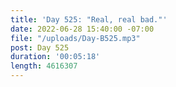 ```yaml
---
title: 'Day 525: "Real, real bad."'
date: 2022-06-28 15:40:00 -07:00
file: "/uploads/Day-B525.mp3"
post: Day 525
duration: '00:05:18'
length: 4616307
---
```


